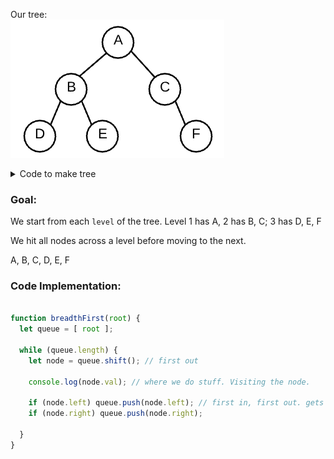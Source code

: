 Our tree:
<br/>
![Binary Tree Example](Images/graph_a.png)

<details>
<summary>Code to make tree</summary>

```js
class TreeNode {
    constructor(val) {
        this.val = val;
        this.left = null;
        this.right = null;
    }
}

let a = new TreeNode('a');
let b = new TreeNode('b');
let c = new TreeNode('c');
let d = new TreeNode('d');
let e = new TreeNode('e');
let f = new TreeNode('f');

a.left = b;
a.right = c;
b.left = d;
b.right = e;
c.right = f;
```
</details>

### Goal:

  We start from each `level` of the tree. Level 1 has A, 2 has B, C; 3 has D, E, F

  We hit all nodes across a level before moving to the next. 

  A, B, C, D, E, F

### Code Implementation:

```js

function breadthFirst(root) {
  let queue = [ root ];

  while (queue.length) {
    let node = queue.shift(); // first out

    console.log(node.val); // where we do stuff. Visiting the node.

    if (node.left) queue.push(node.left); // first in, first out. gets the order
    if (node.right) queue.push(node.right);

  }
}

```